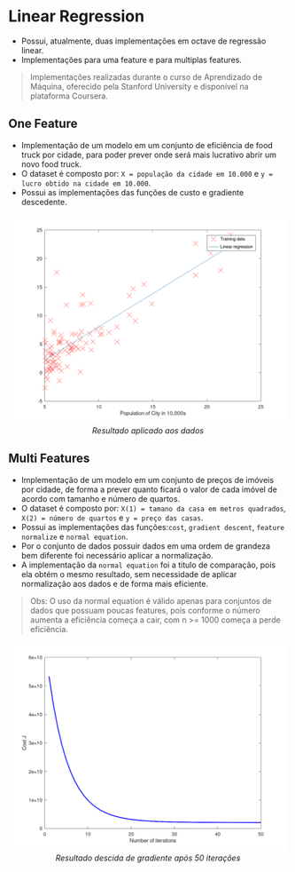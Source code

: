 <h1>Linear Regression</h1>

- Possui, atualmente, duas implementações em octave de regressão linear.
- Implementações para uma feature e para multiplas features.
> Implementações realizadas durante o curso de Aprendizado de Máquina, oferecido pela Stanford University e disponível na plataforma Coursera.

<h2>One Feature</h2>

- Implementação de um modelo em um conjunto de eficiência de food truck por cidade, para poder prever onde será mais lucrativo abrir um novo food truck.
- O dataset é composto por: `X = população da cidade em 10.000` e `y = lucro obtido na cidade em 10.000`.
- Possui as implementações das funções de custo e gradiente descedente.

<p align="center">
    <img src="https://github.com/fdloopes/Praticas_Machine_Learning/blob/main/Octave/Linear_Regression/one_feature/plot.png"/><br/>
    <em>Resultado aplicado aos dados</em>
</p>

<h2>Multi Features</h2>

- Implementação de um modelo em um conjunto de preços de imóveis por cidade, de forma a prever quanto ficará o valor de cada imóvel de acordo com tamanho e número de quartos.
- O dataset é composto por: `X(1) = tamano da casa em metros quadrados`, `X(2) = número de quartos` e `y = preço das casas`.
- Possui as implementações das funções:`cost`, `gradient descent`, `feature normalize` e `normal equation`.
- Por o conjunto de dados possuir dados em uma ordem de grandeza bem diferente foi necessário aplicar a normalização.
- A implementação da `normal equation` foi a titulo de comparação, pois ela obtém o mesmo resultado, sem necessidade de aplicar normalização aos dados e de forma mais eficiente.
> Obs: O uso da normal equation é válido apenas para conjuntos de dados que possuam poucas features, pois conforme o número aumenta a eficiência começa a cair, com n >= 1000 começa a perde eficiência. 

<p align="center">
    <img src="https://github.com/fdloopes/Praticas_Machine_Learning/blob/main/Octave/Linear_Regression/multi_features/plot.png"/><br/>
    <em>Resultado descida de gradiente após 50 iterações</em>
</p>
